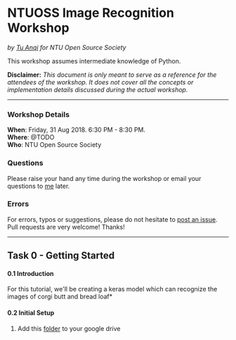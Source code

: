 # NTUOSS Image Recognition Workshop

*by [Tu Anqi](https://github.com/anqitu) for NTU Open Source Society*

This workshop assumes intermediate knowledge of Python.

**Disclaimer:** *This document is only meant to serve as a reference for the attendees of the workshop. It does not cover all the concepts or implementation details discussed during the actual workshop.*
___

### Workshop Details
**When**: Friday, 31 Aug 2018. 6:30 PM - 8:30 PM.</br>
**Where**: @TODO </br>
**Who**: NTU Open Source Society

### Questions
Please raise your hand any time during the workshop or email your questions to [me](mailto:anqitu@outlook.com) later.

### Errors
For errors, typos or suggestions, please do not hesitate to [post an issue](https://github.com/anqitu/NTUOSS-ImageRecognitionWorkshop/issues/new). Pull requests are very welcome! Thanks!
___

## Task 0 - Getting Started

#### 0.1 Introduction

<!-- TODO: write about this workshop -->
<!-- TODO: write about keras, colab -->

For this tutorial, we'll be creating a keras model which can recognize the images of corgi butt and bread loaf\*

#### 0.2 Initial Setup

1.  Add this [folder](https://drive.google.com/open?id=1uZT-vRnWgxYp9wgzYw6tTPS_lW20T9e7) to your google drive
